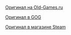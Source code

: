 [Оригинал на Old-Games.ru](https://www.old-games.ru/game/66.html)

[Оригинал в GOG](https://www.gog.com/game/star_wars_dark_forces)

[Оригинал в магазине Steam](https://store.steampowered.com/app/32400/)
